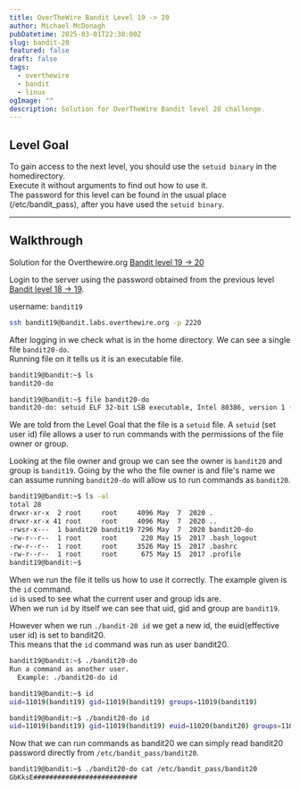 ```yaml
---
title: OverTheWire Bandit Level 19 -> 20
author: Michael McDonagh
pubDatetime: 2025-03-01T22:30:00Z
slug: bandit-20
featured: false
draft: false
tags:
  - overthewire
  - bandit
  - linux
ogImage: ""
description: Solution for OverTheWire Bandit level 20 challenge.
---
```


## Level Goal

To gain access to the next level, you should use the `setuid binary` in the homedirectory.  
Execute it without arguments to find out how to use it.  
The password for this level can be found in the usual place (/etc/bandit_pass), after you have used the `setuid binary`.  

---

## Walkthrough

Solution for the Overthewire.org [Bandit level 19 -> 20](https://overthewire.org/wargames/bandit/bandit20.html)

Login to the server using the password obtained from the previous level [Bandit level 18 -> 19](/posts/overthewire/bandit-19).  

username: `bandit19`  

```bash
ssh bandit19@bandit.labs.overthewire.org -p 2220
```

After logging in we check what is in the home directory. We can see a single file `bandit20-do`.  
Running file on it tells us it is an executable file.

```bash
bandit19@bandit:~$ ls
bandit20-do

bandit19@bandit:~$ file bandit20-do 
bandit20-do: setuid ELF 32-bit LSB executable, Intel 80386, version 1 (SYSV), dynamically linked, interpreter /lib/ld-linux.so.2, for GNU/Linux 2.6.32, BuildID[sha1]=8e941f24b8c5cd0af67b22b724c57e1ab92a92a1, not stripped
```

We are told from the Level Goal that the file is a `setuid` file. A `setuid` (set user id) file allows a user to run commands with the permissions of the file owner or group.

Looking at the file owner and group we can see the owner is `bandit20` and group is `bandit19`.  Going by the who the file owner is and file's name we can assume running `bandit20-do` will allow us to run commands as `bandit20`.  

```bash
bandit19@bandit:~$ ls -al
total 28
drwxr-xr-x  2 root     root     4096 May  7  2020 .
drwxr-xr-x 41 root     root     4096 May  7  2020 ..
-rwsr-x---  1 bandit20 bandit19 7296 May  7  2020 bandit20-do
-rw-r--r--  1 root     root      220 May 15  2017 .bash_logout
-rw-r--r--  1 root     root     3526 May 15  2017 .bashrc
-rw-r--r--  1 root     root      675 May 15  2017 .profile
bandit19@bandit:~$
```

When we run the file it tells us how to use it correctly. The example given is the `id` command.  
`id` is used to see what the current user and group ids are.  
When we run `id` by itself we can see that uid, gid and group are `bandit19`.  

However when we run `./bandit-20 id` we get a new id, the euid(effective user id) is set to bandit20.  
This means that the `id` command was run as user bandit20.

```bash
bandit19@bandit:~$ ./bandit20-do 
Run a command as another user.
  Example: ./bandit20-do id

bandit19@bandit:~$ id
uid=11019(bandit19) gid=11019(bandit19) groups=11019(bandit19)

bandit19@bandit:~$ ./bandit20-do id
uid=11019(bandit19) gid=11019(bandit19) euid=11020(bandit20) groups=11019(bandit19)
```

Now that we can run commands as bandit20 we can simply read bandit20 password directly from `/etc/bandit_pass/bandit20`.

```bash
bandit19@bandit:~$ ./bandit20-do cat /etc/bandit_pass/bandit20
GbKksE##########################
```
